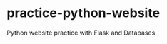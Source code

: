 # practice-python-website
Python website practice with Flask and Databases


[](https://youtu.be/dam0GPOAvVI)
